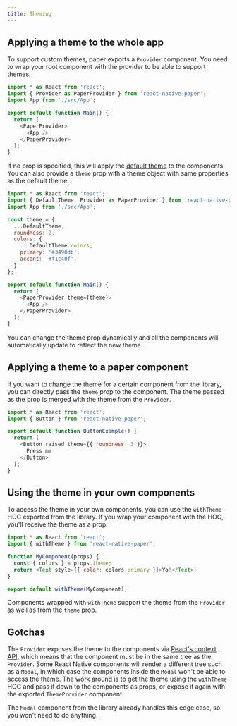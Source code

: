 ```yaml
---
title: Theming
---
```


## Applying a theme to the whole app

To support custom themes, paper exports a `Provider` component. You need to wrap your root component with the provider to be able to support themes.

```js
import * as React from 'react';
import { Provider as PaperProvider } from 'react-native-paper';
import App from './src/App';

export default function Main() {
  return (
    <PaperProvider>
      <App />
    </PaperProvider>
  );
}
```

If no prop is specified, this will apply the [default theme](https://github.com/callstack/react-native-paper/blob/master/src/styles/DefaultTheme.js) to the components. You can also provide a `theme` prop with a theme object with same properties as the default theme:

```js
import * as React from 'react';
import { DefaultTheme, Provider as PaperProvider } from 'react-native-paper';
import App from './src/App';

const theme = {
  ...DefaultTheme,
  roundness: 2,
  colors: {
    ...DefaultTheme.colors,
    primary: '#3498db',
    accent: '#f1c40f',
  }
};

export default function Main() {
  return (
    <PaperProvider theme={theme}>
      <App />
    </PaperProvider>
  );
}
```

You can change the theme prop dynamically and all the components will automatically update to reflect the new theme.

## Applying a theme to a paper component

If you want to change the theme for a certain component from the library, you can directly pass the `theme` prop to the component. The theme passed as the prop is merged with the theme from the `Provider`.

```js
import * as React from 'react';
import { Button } from 'react-native-paper';

export default function ButtonExample() {
  return (
    <Button raised theme={{ roundness: 3 }}>
      Press me
    </Button>
  );
}
```

## Using the theme in your own components

To access the theme in your own components, you can use the `withTheme` HOC exported from the library. If you wrap your component with the HOC, you'll receive the theme as a prop.

```js
import * as React from 'react';
import { withTheme } from 'react-native-paper';

function MyComponent(props) {
  const { colors } = props.theme;
  return <Text style={{ color: colors.primary }}>Yo!</Text>;
}

export default withTheme(MyComponent);
```

Components wrapped with `withTheme` support the theme from the `Provider` as well as from the `theme` prop.

## Gotchas

The `Provider` exposes the theme to the components via [React's context API](https://reactjs.org/docs/context.html), which means that the component must be in the same tree as the `Provider`. Some React Native components will render a different tree such as a `Modal`, in which case the components inside the `Modal` won't be able to access the theme. The work around is to get the theme using the `withTheme` HOC and pass it down to the components as props, or expose it again with the exported `ThemeProvider` component.

The `Modal` component from the library already handles this edge case, so you won't need to do anything.
